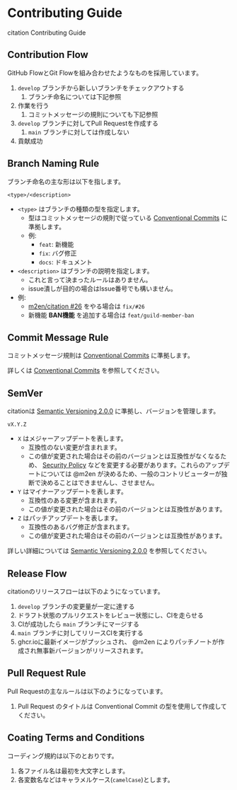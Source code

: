 # Contributing Guide

citation Contributing Guide

## Contribution Flow

GitHub FlowとGit Flowを組み合わせたようなものを採用しています。

1. `develop` ブランチから新しいブランチをチェックアウトする
   1. ブランチ命名については下記参照
2. 作業を行う
   1. コミットメッセージの規則についても下記参照
3. `develop` ブランチに対してPull Requestを作成する
   1. `main` ブランチに対しては作成しない
4. 貢献成功

## Branch Naming Rule

ブランチ命名の主な形は以下を指します。

```shell
<type>/<description>
```

- `<type>` はブランチの種類の型を指定します。
  - 型はコミットメッセージの規則で従っている [Conventional Commits](https://www.conventionalcommits.org/ja/v1.0.0/) に準拠します。
  - 例:
    - `feat`: 新機能
    - `fix`: バグ修正
    - `docs`: ドキュメント
- `<description>` はブランチの説明を指定します。
  - これと言って決まったルールはありません。
  - issue潰しが目的の場合はIssue番号でも構いません。
- 例:
  - [m2en/citation #26](https://github.com/m2en/citation/issues/26) をやる場合は `fix/#26`
  - 新機能 **BAN機能** を追加する場合は `feat/guild-member-ban` 

## Commit Message Rule

コミットメッセージ規則は [Conventional Commits](https://www.conventionalcommits.org/ja/v1.0.0/) に準拠します。

詳しくは [Conventional Commits](https://www.conventionalcommits.org/ja/v1.0.0/) を参照してください。

## SemVer

citationは [Semantic Versioning 2.0.0](https://semver.org/lang/ja/) に準拠し、バージョンを管理します。

```shell
vX.Y.Z
```

- `X` はメジャーアップデートを表します。
  - 互換性のない変更が含まれます。
  - この値が変更された場合はその前のバージョンとは互換性がなくなるため、 [Security Policy](../SECURITY.md) などを変更する必要があります。これらのアップデートについては @m2en が決めるため、一般のコントリビューターが独断で決めることはできませんし、させません。
- `Y` はマイナーアップデートを表します。
  - 互換性のある変更が含まれます。
  - この値が変更された場合はその前のバージョンとは互換性があります。
- `Z` はパッチアップデートを表します。
  - 互換性のあるバグ修正が含まれます。
  - この値が変更された場合はその前のバージョンとは互換性があります。

詳しい詳細については [Semantic Versioning 2.0.0](https://semver.org/lang/ja/) を参照してください。

## Release Flow

citationのリリースフローは以下のようになっています。

1. `develop` ブランチの変更量が一定に達する
2. ドラフト状態のプルリクエストをレビュー状態にし、CIを走らせる
3. CIが成功したら `main` ブランチにマージする
4. `main` ブランチに対してリリースCIを実行する
5. ghcr.ioに最新イメージがプッシュされ、 @m2en によりパッチノートが作成され無事新バージョンがリリースされます。

## Pull Request Rule

Pull Requestの主なルールは以下のようになっています。

1. Pull Request のタイトルは Conventional Commit の型を使用して作成してください。

## Coating Terms and Conditions

コーディング規約は以下のとおりです。

1. 各ファイル名は最初を大文字とします。
2. 各変数名などはキャラメルケース(`camelCase`)とします。
